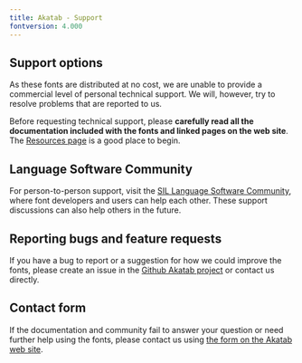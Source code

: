 ```yaml
---
title: Akatab - Support
fontversion: 4.000
---
```


## Support options

As these fonts are distributed at no cost, we are unable to provide a commercial level of personal technical support. We will, however, try to resolve problems that are reported to us.

Before requesting technical support, please **carefully read all the documentation included with the fonts and linked pages on the web site**. The [Resources page](resources.md) is a good place to begin.

## Language Software Community

For person-to-person support, visit the [SIL Language Software Community](https://community.software.sil.org/c/silfonts), where font developers and users can help each other. These support discussions can also help others in the future.

## Reporting bugs and feature requests

If you have a bug to report or a suggestion for how we could improve the fonts, please create an issue in the [Github Akatab project](https://github.com/silnrsi/font-akatab/issues) or contact us directly.

## Contact form

If the documentation and community fail to answer your question or need further help using the fonts, please contact us using [the form on the Akatab web site](https://software.sil.org/akatab/#contact).

